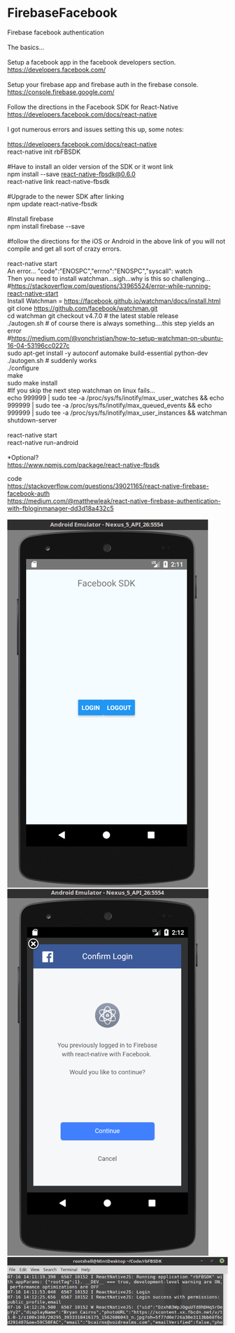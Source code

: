 # FirebaseFacebook

Firebase facebook authentication<br>
<br>
The basics...
<br><br>
Setup a facebook app in the facebook developers section.<br>
https://developers.facebook.com/<br>
<br>
Setup your firebase app and firebase auth in the firebase console.<br>
https://console.firebase.google.com/<br>
<br>
Follow the directions in the Facebook SDK for React-Native<br>
https://developers.facebook.com/docs/react-native<br>
<br>
I got numerous errors and issues setting this up, some notes:<br>
<br>
https://developers.facebook.com/docs/react-native<br>
react-native init rbFBSDK<br>
<br>
#Have to install an older version of the SDK or it wont link<br>
npm install --save react-native-fbsdk@0.6.0<br>
react-native link react-native-fbsdk<br>
<br>
#Upgrade to the newer SDK after linking<br>
npm update react-native-fbsdk<br>
<br>
#Install firebase<br>
npm install firebase --save<br>
<br>
#follow the directions for the iOS or Android in the above link of you will not compile and get all sort of crazy errors.
<br><br>
react-native start<br>
An error... "code":"ENOSPC","errno":"ENOSPC","syscall": watch<br>
Then you need to install watchman...sigh...why is this so challenging...<br>
   #https://stackoverflow.com/questions/33965524/error-while-running-react-native-start<br>
Install Watchman = https://facebook.github.io/watchman/docs/install.html<br>
git clone https://github.com/facebook/watchman.git<br>
cd watchman
git checkout v4.7.0  # the latest stable release<br>
./autogen.sh # of course there is always something....this step yields an error<br>
   #https://medium.com/@vonchristian/how-to-setup-watchman-on-ubuntu-16-04-53196cc0227c<br>
sudo apt-get install -y autoconf automake build-essential python-dev<br>
./autogen.sh # suddenly works<br>
./configure<br>
make<br>
sudo make install<br>
#If you skip the next step watchman on linux fails...<br>
echo 999999 | sudo tee -a /proc/sys/fs/inotify/max_user_watches  && echo 999999 | sudo tee -a  /proc/sys/fs/inotify/max_queued_events && echo 999999 | sudo tee  -a /proc/sys/fs/inotify/max_user_instances && watchman  shutdown-server
<br><br>
react-native start<br>
react-native run-android<br>
<br>
*Optional?<br>
https://www.npmjs.com/package/react-native-fbsdk<br>

code<br>
https://stackoverflow.com/questions/39021165/react-native-firebase-facebook-auth<br>
https://medium.com/@matthewleak/react-native-firebase-authentication-with-fbloginmanager-dd3d18a432c5<br>
<br>
![Alt text](images/FirebaseFB1.png?raw=true "ScreenShot")
![Alt text](images/FirebaseFB2.png?raw=true "ScreenShot")
![Alt text](images/FirebaseFB3.png?raw=true "ScreenShot")
